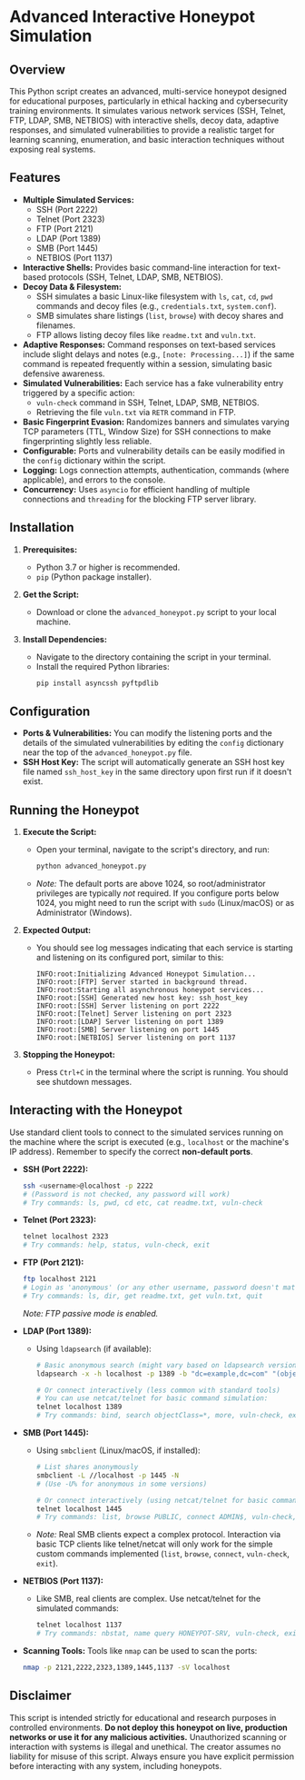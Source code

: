 # Advanced Interactive Honeypot Simulation

## Overview

This Python script creates an advanced, multi-service honeypot designed for educational purposes, particularly in ethical hacking and cybersecurity training environments. It simulates various network services (SSH, Telnet, FTP, LDAP, SMB, NETBIOS) with interactive shells, decoy data, adaptive responses, and simulated vulnerabilities to provide a realistic target for learning scanning, enumeration, and basic interaction techniques without exposing real systems.

## Features

* **Multiple Simulated Services:**
    * SSH (Port 2222)
    * Telnet (Port 2323)
    * FTP (Port 2121)
    * LDAP (Port 1389)
    * SMB (Port 1445)
    * NETBIOS (Port 1137)
* **Interactive Shells:** Provides basic command-line interaction for text-based protocols (SSH, Telnet, LDAP, SMB, NETBIOS).
* **Decoy Data & Filesystem:**
    * SSH simulates a basic Linux-like filesystem with `ls`, `cat`, `cd`, `pwd` commands and decoy files (e.g., `credentials.txt`, `system.conf`).
    * SMB simulates share listings (`list`, `browse`) with decoy shares and filenames.
    * FTP allows listing decoy files like `readme.txt` and `vuln.txt`.
* **Adaptive Responses:** Command responses on text-based services include slight delays and notes (e.g., `[note: Processing...]`) if the same command is repeated frequently within a session, simulating basic defensive awareness.
* **Simulated Vulnerabilities:** Each service has a fake vulnerability entry triggered by a specific action:
    * `vuln-check` command in SSH, Telnet, LDAP, SMB, NETBIOS.
    * Retrieving the file `vuln.txt` via `RETR` command in FTP.
* **Basic Fingerprint Evasion:** Randomizes banners and simulates varying TCP parameters (TTL, Window Size) for SSH connections to make fingerprinting slightly less reliable.
* **Configurable:** Ports and vulnerability details can be easily modified in the `config` dictionary within the script.
* **Logging:** Logs connection attempts, authentication, commands (where applicable), and errors to the console.
* **Concurrency:** Uses `asyncio` for efficient handling of multiple connections and `threading` for the blocking FTP server library.

## Installation

1.  **Prerequisites:**
    * Python 3.7 or higher is recommended.
    * `pip` (Python package installer).

2.  **Get the Script:**
    * Download or clone the `advanced_honeypot.py` script to your local machine.

3.  **Install Dependencies:**
    * Navigate to the directory containing the script in your terminal.
    * Install the required Python libraries:
        ```bash
        pip install asyncssh pyftpdlib
        ```

## Configuration

* **Ports & Vulnerabilities:** You can modify the listening ports and the details of the simulated vulnerabilities by editing the `config` dictionary near the top of the `advanced_honeypot.py` file.
* **SSH Host Key:** The script will automatically generate an SSH host key file named `ssh_host_key` in the same directory upon first run if it doesn't exist.

## Running the Honeypot

1.  **Execute the Script:**
    * Open your terminal, navigate to the script's directory, and run:
        ```bash
        python advanced_honeypot.py
        ```
    * *Note:* The default ports are above 1024, so root/administrator privileges are typically *not* required. If you configure ports below 1024, you might need to run the script with `sudo` (Linux/macOS) or as Administrator (Windows).

2.  **Expected Output:**
    * You should see log messages indicating that each service is starting and listening on its configured port, similar to this:
        ```
        INFO:root:Initializing Advanced Honeypot Simulation...
        INFO:root:[FTP] Server started in background thread.
        INFO:root:Starting all asynchronous honeypot services...
        INFO:root:[SSH] Generated new host key: ssh_host_key
        INFO:root:[SSH] Server listening on port 2222
        INFO:root:[Telnet] Server listening on port 2323
        INFO:root:[LDAP] Server listening on port 1389
        INFO:root:[SMB] Server listening on port 1445
        INFO:root:[NETBIOS] Server listening on port 1137
        ```

3.  **Stopping the Honeypot:**
    * Press `Ctrl+C` in the terminal where the script is running. You should see shutdown messages.

## Interacting with the Honeypot

Use standard client tools to connect to the simulated services running on the machine where the script is executed (e.g., `localhost` or the machine's IP address). Remember to specify the correct **non-default ports**.

* **SSH (Port 2222):**
    ```bash
    ssh <username>@localhost -p 2222
    # (Password is not checked, any password will work)
    # Try commands: ls, pwd, cd etc, cat readme.txt, vuln-check
    ```

* **Telnet (Port 2323):**
    ```bash
    telnet localhost 2323
    # Try commands: help, status, vuln-check, exit
    ```

* **FTP (Port 2121):**
    ```bash
    ftp localhost 2121
    # Login as 'anonymous' (or any other username, password doesn't matter)
    # Try commands: ls, dir, get readme.txt, get vuln.txt, quit
    ```
    *Note: FTP passive mode is enabled.*

* **LDAP (Port 1389):**
    * Using `ldapsearch` (if available):
        ```bash
        # Basic anonymous search (might vary based on ldapsearch version)
        ldapsearch -x -h localhost -p 1389 -b "dc=example,dc=com" "(objectClass=*)"

        # Or connect interactively (less common with standard tools)
        # You can use netcat/telnet for basic command simulation:
        telnet localhost 1389
        # Try commands: bind, search objectClass=*, more, vuln-check, exit
        ```

* **SMB (Port 1445):**
    * Using `smbclient` (Linux/macOS, if installed):
        ```bash
        # List shares anonymously
        smbclient -L //localhost -p 1445 -N
        # (Use -U% for anonymous in some versions)

        # Or connect interactively (using netcat/telnet for basic commands):
        telnet localhost 1445
        # Try commands: list, browse PUBLIC, connect ADMIN$, vuln-check, exit
        ```
    * *Note:* Real SMB clients expect a complex protocol. Interaction via basic TCP clients like telnet/netcat will only work for the simple custom commands implemented (`list`, `browse`, `connect`, `vuln-check`, `exit`).

* **NETBIOS (Port 1137):**
    * Like SMB, real clients are complex. Use netcat/telnet for the simulated commands:
        ```bash
        telnet localhost 1137
        # Try commands: nbstat, name query HONEYPOT-SRV, vuln-check, exit
        ```

* **Scanning Tools:** Tools like `nmap` can be used to scan the ports:
    ```bash
    nmap -p 2121,2222,2323,1389,1445,1137 -sV localhost
    ```

## Disclaimer

This script is intended strictly for educational and research purposes in controlled environments. **Do not deploy this honeypot on live, production networks or use it for any malicious activities.** Unauthorized scanning or interaction with systems is illegal and unethical. The creator assumes no liability for misuse of this script. Always ensure you have explicit permission before interacting with any system, including honeypots.